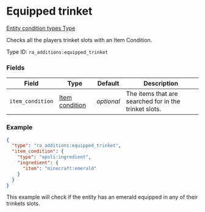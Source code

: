 # Equipped trinket
[Entity condition types Type](../entity_condition_types_types.md)

Checks all the players trinket slots with an Item Condition.

Type ID: `ra_additions:equipped_trinket`
### Fields
Field | Type | Default | Description
------|------|---------|-------------
`item_condition` | [Item condition](../data_types/item_condition.md) | _optional_ | The items that are searched for in the trinket slots.

### Example
```json
{
  "type": "ra_additions:equipped_trinket",
  "item_condition": {
    "type": "apoli:ingredient",
    "ingredient": {
      "item": "minecraft:emerald"
    }
  }
}
```
This example will check if the entity has an emerald equipped in any of their trinkets slots.